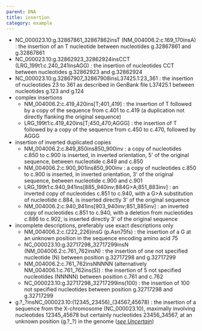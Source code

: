 ```yaml
---
parent: DNA
title: insertion
category: example
---
```


*	NC\_000023.10:g.32867861\_32867862insT  (NM\_004006.2:c.169\_170insA)
	:	the insertion of an T nucleotide between nucleotides g.32867861 and g.32867861 
*	NC\_000023.10:g.32862923\_32862924insCCT (LRG\_199t1:c.240\_241insAGG)
	:	the insertion of nucleotides CCT between nucleotides g.32862923 and g.32862924
*	NC\_000023.10:g.32867907\_32867908insL37425.1:23\_361
	: 	the insertion of nucleotides 23 to 361 as described in GenBank file L37425.1 between nucleotides g.123 and g.124
*	complex insertions
	*	NM\_004006.2:c.419\_420ins[T;401\_419]
	:	the insertion of T followed by a copy of the sequence from c.401 to c.419 (a duplication not directly flanking the original sequence)
	*	LRG\_199t1:c.419\_420ins[T;450\_470;AGGG]
	:	the insertion of T followed by a copy of the sequence from c.450 to c.470, followed by AGGG
*	insertion of inverted duplicated copies
	*	NM\_004006.2:c.849\_850ins850\_900inv
	:	a copy of nucleotides c.850 to c.900 is inserted, in inverted orientation, 5' of the original sequence, between nucleotide c.849 and c.850
	*	NM\_004006.2:c.900\_901ins850\_900inv
	:	a copy of nucleotides c.850 to c.900 is inserted, in inverted orientation, 3' of the original sequence, between nucleotide c.900 and c.901
	*	LRG_199t1:c.940\_941ins[885\_940inv;884G>A;851\_883inv]
	:	an inverted copy of nucleotides c.851 to c.940, with a G>A substitution of nucleotide c.884, is inserted directly 3' of the original sequence
	*	NM\_004006.2:c.940\_941ins[903\_940inv;851\_885inv]
	:	an inverted copy of nucleotides c.851 to c.940, with a deletion from nucleotides c.886 to c.902, is inserted directly 3' of the original sequence
*	incomplete descriptions, preferably use exact descriptions only
	*	NM\_004006.2:c.(222\_226)insG (p.Asn75fs)
	:	the insertion of a G at an unknown position in the sequence encoding amino acid 75
	*	NC\_000023.10:g.32717298_32717299insN  (NM\_004006.2:c.761\_762insN) 
	:	the insertion of one not specified nucleotide (N) between position g.32717298 and g.32717299
	*	NM\_004006.2:c.761\_762insNNNNN (alternatively NM\_004006.1:c.761\_762ins(5))
	:	the insertion of 5 not specified nucleotides (NNNNN) between position c.761 and c.762
	*	NC\_000023.10:g.32717298_32717299ins(100)
	:	the insertion of 100 not specified nucleotides between position g.32717298 and g.32717299
*	g.?\_?insNC\_000023.10:(12345\_23456)\_(34567\_45678)
	:	the insertion of a sequence from the X-chromosome (NC\_000023.10), maximally involving nucleotides 12345\_45678 but certainly nucleotides 23456\_34567, at an unknown position (g.?\_?) in the genome ([_see Uncertain_](/recommendations/uncertain))
